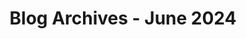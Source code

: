 ---
layout: category
title: "Blog Archives - June 2024" 
category: "year-2024"
lang: en
permalink: '/category/2024/06/'
pagination:
    enabled: true
    category: ["year-2024", "month-06"]
    permalink: /page/:num/
    locale: en
---